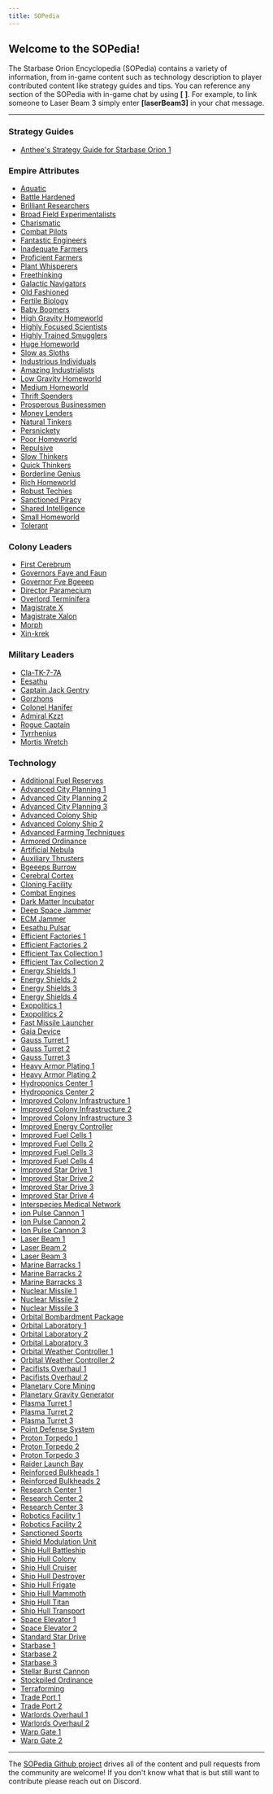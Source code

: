 ```yaml
---
title: SOPedia
---
```


## Welcome to the SOPedia!

The Starbase Orion Encyclopedia (SOPedia) contains a variety of information, from in-game content such as technology description to player contributed content like strategy guides and tips. You can reference any section of the SOPedia with in-game chat by using **[** **]**. For example, to link someone to Laser Beam 3 simply enter **[laserBeam3]** in your chat message.

-----

### Strategy Guides

* [Anthee's Strategy Guide for Starbase Orion 1](javascript:openPedia('antheeStrategyGuide'))

### Empire Attributes

* [Aquatic](javascript:openPedia('aquatic'))
* [Battle Hardened](javascript:openPedia('battleHardened'))
* [Brilliant Researchers](javascript:openPedia('brilliantResearchers'))
* [Broad Field Experimentalists](javascript:openPedia('broadFieldExperimentalists'))
* [Charismatic](javascript:openPedia('charismatic'))
* [Combat Pilots](javascript:openPedia('combatPilots'))
* [Fantastic Engineers](javascript:openPedia('fantasticEngineers'))
* [Inadequate Farmers](javascript:openPedia('farming1'))
* [Proficient Farmers](javascript:openPedia('farming2'))
* [Plant Whisperers](javascript:openPedia('farming3'))
* [Freethinking](javascript:openPedia('freethinking'))
* [Galactic Navigators](javascript:openPedia('galacticNavigators'))
* [Old Fashioned](javascript:openPedia('growth1'))
* [Fertile Biology](javascript:openPedia('growth2'))
* [Baby Boomers](javascript:openPedia('growth3'))
* [High Gravity Homeworld](javascript:openPedia('highGravityHomeworld'))
* [Highly Focused Scientists](javascript:openPedia('highlyFocusedScientists'))
* [Highly Trained Smugglers](javascript:openPedia('highlyTrainedSmugglers'))
* [Huge Homeworld](javascript:openPedia('hugeHomeworld'))
* [Slow as Sloths](javascript:openPedia('industry1'))
* [Industrious Individuals](javascript:openPedia('industry2'))
* [Amazing Industrialists](javascript:openPedia('industry3'))
* [Low Gravity Homeworld](javascript:openPedia('lowGravityHomeworld'))
* [Medium Homeworld](javascript:openPedia('mediumHomeworld'))
* [Thrift Spenders](javascript:openPedia('money1'))
* [Prosperous Businessmen](javascript:openPedia('money2'))
* [Money Lenders](javascript:openPedia('money3'))
* [Natural Tinkers](javascript:openPedia('naturalTinkers'))
* [Persnickety](javascript:openPedia('persnickety'))
* [Poor Homeworld](javascript:openPedia('poorHomeworld'))
* [Repulsive](javascript:openPedia('repulsive'))
* [Slow Thinkers](javascript:openPedia('research1'))
* [Quick Thinkers](javascript:openPedia('research2'))
* [Borderline Genius](javascript:openPedia('research3'))
* [Rich Homeworld](javascript:openPedia('richHomeworld'))
* [Robust Techies](javascript:openPedia('robustTechies'))
* [Sanctioned Piracy](javascript:openPedia('sanctionedPiracy'))
* [Shared Intelligence](javascript:openPedia('sharedIntelligence'))
* [Small Homeworld](javascript:openPedia('smallHomeworld'))
* [Tolerant](javascript:openPedia('tolerant'))

### Colony Leaders

* [First Cerebrum](javascript:openPedia('cerebrum'))
* [Governors Faye and Faun](javascript:openPedia('fayeFaun'))
* [Governor Fve Bgeeep](javascript:openPedia('fveBgeeep'))
* [Director Paramecium](javascript:openPedia('paramecium'))
* [Overlord Terminifera](javascript:openPedia('terminifera'))
* [Magistrate X](javascript:openPedia('x'))
* [Magistrate Xalon](javascript:openPedia('xalon'))
* [Morph](javascript:openPedia('morph'))
* [Xin-krek](javascript:openPedia('xinKrek'))

### Military Leaders

* [Cla-TK-7-7A](javascript:openPedia('cla'))
* [Eesathu](javascript:openPedia('eesathu'))
* [Captain Jack Gentry](javascript:openPedia('gentry'))
* [Gorzhons](javascript:openPedia('gorzhons'))
* [Colonel Hanifer](javascript:openPedia('hanifer'))
* [Admiral Kzzt](javascript:openPedia('kzzt'))
* [Rogue Captain](javascript:openPedia('rogueCaptain'))
* [Tyrrhenius](javascript:openPedia('tyrrhenius'))
* [Mortis Wretch](javascript:openPedia('wretch'))

### Technology

* [Additional Fuel Reserves](javascript:openPedia('additionalFuelReserves'))
* [Advanced City Planning 1](javascript:openPedia('advancedCityPlanning1'))
* [Advanced City Planning 2](javascript:openPedia('advancedCityPlanning2'))
* [Advanced City Planning 3](javascript:openPedia('advancedCityPlanning3'))
* [Advanced Colony Ship](javascript:openPedia('advancedColonyShip'))
* [Advanced Colony Ship 2](javascript:openPedia('advancedColonyShip2'))
* [Advanced Farming Techniques](javascript:openPedia('advancedFarmingTechniques'))
* [Armored Ordinance](javascript:openPedia('armoredOrdinance'))
* [Artificial Nebula](javascript:openPedia('artificialNebula'))
* [Auxiliary Thrusters](javascript:openPedia('auxiliaryThrusters'))
* [Bgeeeps Burrow](javascript:openPedia('bgeeepsBurrow'))
* [Cerebral Cortex](javascript:openPedia('cerebralCortex'))
* [Cloning Facility](javascript:openPedia('cloningFacility'))
* [Combat Engines](javascript:openPedia('combatEngines'))
* [Dark Matter Incubator](javascript:openPedia('darkMatterIncubator'))
* [Deep Space Jammer](javascript:openPedia('deepSpaceJammer'))
* [ECM Jammer](javascript:openPedia('ecmJammer'))
* [Eesathu Pulsar](javascript:openPedia('eesathuPulsar'))
* [Efficient Factories 1](javascript:openPedia('efficientFactories1'))
* [Efficient Factories 2](javascript:openPedia('efficientFactories2'))
* [Efficient Tax Collection 1](javascript:openPedia('efficientTaxCollection1'))
* [Efficient Tax Collection 2](javascript:openPedia('efficientTaxCollection2'))
* [Energy Shields 1](javascript:openPedia('energyShields1'))
* [Energy Shields 2](javascript:openPedia('energyShields2'))
* [Energy Shields 3](javascript:openPedia('energyShields3'))
* [Energy Shields 4](javascript:openPedia('energyShields4'))
* [Exopolitics 1](javascript:openPedia('exopolitics1'))
* [Exopolitics 2](javascript:openPedia('exopolitics2'))
* [Fast Missile Launcher](javascript:openPedia('fastMissileLauncher'))
* [Gaia Device](javascript:openPedia('gaiaDevice'))
* [Gauss Turret 1](javascript:openPedia('gaussTurret1'))
* [Gauss Turret 2](javascript:openPedia('gaussTurret2'))
* [Gauss Turret 3](javascript:openPedia('gaussTurret3'))
* [Heavy Armor Plating 1](javascript:openPedia('heavyArmorPlating1'))
* [Heavy Armor Plating 2](javascript:openPedia('heavyArmorPlating2'))
* [Hydroponics Center 1](javascript:openPedia('hydroponicsCenter1'))
* [Hydroponics Center 2](javascript:openPedia('hydroponicsCenter2'))
* [Improved Colony Infrastructure 1](javascript:openPedia('improvedColonyInfrastructure1'))
* [Improved Colony Infrastructure 2](javascript:openPedia('improvedColonyInfrastructure2'))
* [Improved Colony Infrastructure 3](javascript:openPedia('improvedColonyInfrastructure3'))
* [Improved Energy Controller](javascript:openPedia('improvedEnergyController'))
* [Improved Fuel Cells 1](javascript:openPedia('improvedFuelCells1'))
* [Improved Fuel Cells 2](javascript:openPedia('improvedFuelCells2'))
* [Improved Fuel Cells 3](javascript:openPedia('improvedFuelCells3'))
* [Improved Fuel Cells 4](javascript:openPedia('improvedFuelCells4'))
* [Improved Star Drive 1](javascript:openPedia('improvedStarDrive1'))
* [Improved Star Drive 2](javascript:openPedia('improvedStarDrive2'))
* [Improved Star Drive 3](javascript:openPedia('improvedStarDrive3'))
* [Improved Star Drive 4](javascript:openPedia('improvedStarDrive4'))
* [Interspecies Medical Network](javascript:openPedia('interspeciesMedicalNetwork'))
* [ion Pulse Cannon 1](javascript:openPedia('ionPulseCannon1'))
* [Ion Pulse Cannon 2](javascript:openPedia('ionPulseCannon2'))
* [Ion Pulse Cannon 3](javascript:openPedia('ionPulseCannon3'))
* [Laser Beam 1](javascript:openPedia('laserBeam1'))
* [Laser Beam 2](javascript:openPedia('laserBeam2'))
* [Laser Beam 3](javascript:openPedia('laserBeam3'))
* [Marine Barracks 1](javascript:openPedia('marineBarracks1'))
* [Marine Barracks 2](javascript:openPedia('marineBarracks2'))
* [Marine Barracks 3](javascript:openPedia('marineBarracks3'))
* [Nuclear Missile 1](javascript:openPedia('nuclearMissile1'))
* [Nuclear Missile 2](javascript:openPedia('nuclearMissile2'))
* [Nuclear Missile 3](javascript:openPedia('nuclearMissile3'))
* [Orbital Bombardment Package](javascript:openPedia('orbitalBombardmentPackage'))
* [Orbital Laboratory 1](javascript:openPedia('orbitalLaboratory1'))
* [Orbital Laboratory 2](javascript:openPedia('orbitalLaboratory2'))
* [Orbital Laboratory 3](javascript:openPedia('orbitalLaboratory3'))
* [Orbital Weather Controller 1](javascript:openPedia('orbitalWeatherController1'))
* [Orbital Weather Controller 2](javascript:openPedia('orbitalWeatherController2'))
* [Pacifists Overhaul 1](javascript:openPedia('pacifistsOverhaul1'))
* [Pacifists Overhaul 2](javascript:openPedia('pacifistsOverhaul2'))
* [Planetary Core Mining](javascript:openPedia('planetaryCoreMining'))
* [Planetary Gravity Generator](javascript:openPedia('planetaryGravityGenerator'))
* [Plasma Turret 1](javascript:openPedia('plasmaTurret1'))
* [Plasma Turret 2](javascript:openPedia('plasmaTurret2'))
* [Plasma Turret 3](javascript:openPedia('plasmaTurret3'))
* [Point Defense System](javascript:openPedia('pointDefenseSystem'))
* [Proton Torpedo 1](javascript:openPedia('protonTorpedo1'))
* [Proton Torpedo 2](javascript:openPedia('protonTorpedo2'))
* [Proton Torpedo 3](javascript:openPedia('protonTorpedo3'))
* [Raider Launch Bay](javascript:openPedia('raiderLaunchBay'))
* [Reinforced Bulkheads 1](javascript:openPedia('reinforcedBulkheads1'))
* [Reinforced Bulkheads 2](javascript:openPedia('reinforcedBulkheads2'))
* [Research Center 1](javascript:openPedia('researchCenter1'))
* [Research Center 2](javascript:openPedia('researchCenter2'))
* [Research Center 3](javascript:openPedia('researchCenter3'))
* [Robotics Facility 1](javascript:openPedia('roboticsFacility1'))
* [Robotics Facility 2](javascript:openPedia('roboticsFacility2'))
* [Sanctioned Sports](javascript:openPedia('sanctionedSports'))
* [Shield Modulation Unit](javascript:openPedia('shieldModulationUnit'))
* [Ship Hull Battleship](javascript:openPedia('shipHullBattleship'))
* [Ship Hull Colony](javascript:openPedia('shipHullColony'))
* [Ship Hull Cruiser](javascript:openPedia('shipHullCruiser'))
* [Ship Hull Destroyer](javascript:openPedia('shipHullDestroyer'))
* [Ship Hull Frigate](javascript:openPedia('shipHullFrigate'))
* [Ship Hull Mammoth](javascript:openPedia('shipHullMammoth'))
* [Ship Hull Titan](javascript:openPedia('shipHullTitan'))
* [Ship Hull Transport](javascript:openPedia('shipHullTransport'))
* [Space Elevator 1](javascript:openPedia('spaceElevator1'))
* [Space Elevator 2](javascript:openPedia('spaceElevator2'))
* [Standard Star Drive](javascript:openPedia('standardStarDrive'))
* [Starbase 1](javascript:openPedia('starbase1'))
* [Starbase 2](javascript:openPedia('starbase2'))
* [Starbase 3](javascript:openPedia('starbase3'))
* [Stellar Burst Cannon](javascript:openPedia('stellarBurstCannon'))
* [Stockpiled Ordinance](javascript:openPedia('stockpiledOrdinance'))
* [Terraforming](javascript:openPedia('terraforming'))
* [Trade Port 1](javascript:openPedia('tradePort1'))
* [Trade Port 2](javascript:openPedia('tradePort2'))
* [Warlords Overhaul 1](javascript:openPedia('warlordsOverhaul1'))
* [Warlords Overhaul 2](javascript:openPedia('warlordsOverhaul2'))
* [Warp Gate 1](javascript:openPedia('warpGate1'))
* [Warp Gate 2](javascript:openPedia('warpGate2'))

------

The [SOPedia Github project](https://github.com/KittyMac/SOPedia) drives all of the content and pull requests from the community are welcome! If you don't know what that is but still want to contribute please reach out on Discord.